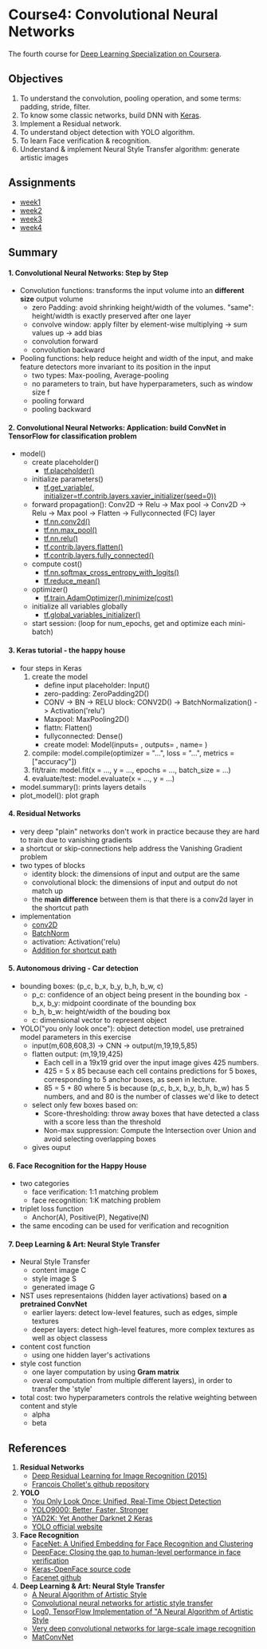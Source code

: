 # Course4: Convolutional Neural Networks
The fourth course for [Deep Learning Specialization on Coursera](https://www.coursera.org/specializations/deep-learning).


## Objectives

1. To understand the convolution, pooling operation, and some terms: padding, stride, filter.
2. To know some classic networks, build DNN with [Keras](https://keras.io/).
3. Implement a Residual network.
4. To understand object detection with YOLO algorithm.
5. To learn Face verification & recognition.
6. Understand & implement Neural Style Transfer algorithm: generate artistic images

## Assignments

* [week1](https://github.com/zyunsg/deep-learning/tree/master/course4/week1) 
* [week2](https://github.com/zyunsg/deep-learning/tree/master/course4/week2)
* [week3](https://github.com/zyunsg/deep-learning/tree/master/course4/week3)
* [week4](https://github.com/zyunsg/deep-learning/tree/master/course4/week4)

## Summary

#### 1. Convolutional Neural Networks: Step by Step
* Convolution functions: transforms the input volume into an **different size** output volume
    - zero Padding: avoid shrinking height/width of the volumes. "same": height/width is exactly preserved after one layer
    - convolve window: apply filter by element-wise multiplying -> sum values up -> add bias
    - convolution forward
    - convolution backward
* Pooling functions: help reduce height and width of the input, and make feature detectors more invariant to its position in the input
    - two types: Max-pooling, Average-pooling
    - no parameters to train, but have hyperparameters, such as window size f
    - pooling forward
    - pooling backward
   
#### 2. Convolutional Neural Networks: Application: build ConvNet in TensorFlow for classification problem
* model()
   * create placeholder() 
     - [tf.placeholder()](https://www.tensorflow.org/api_docs/python/tf/placeholder)
   * initialize parameters()
     - [tf.get_variable(, initializer=tf.contrib.layers.xavier_initializer(seed=0))](https://www.tensorflow.org/api_docs/python/tf/get_variable)
   * forward propagation(): Conv2D -> Relu -> Max pool -> Conv2D -> Relu -> Max pool -> Flatten -> Fullyconnected (FC) layer
     - [tf.nn.conv2d()](https://www.tensorflow.org/api_docs/python/tf/nn/conv2d)
     - [tf.nn.max_pool()](https://www.tensorflow.org/api_docs/python/tf/nn/max_pool)
     - [tf.nn.relu()](https://www.tensorflow.org/api_docs/python/tf/nn/relu)
     - [tf.contrib.layers.flatten()](https://www.tensorflow.org/api_docs/python/tf/contrib/layers/flatten)
     - [tf.contrib.layers.fully_connected()](https://www.tensorflow.org/api_docs/python/tf/contrib/layers/fully_connected)
   * compute cost()
     - [tf.nn.softmax_cross_entropy_with_logits()](https://www.tensorflow.org/api_docs/python/tf/nn/softmax_cross_entropy_with_logits)
     - [tf.reduce_mean()](https://www.tensorflow.org/api_docs/python/tf/reduce_mean)
   * optimizer()
     - [tf.train.AdamOptimizer().minimize(cost)](https://www.tensorflow.org/api_docs/python/tf/train/AdamOptimizer)
   * initialize all variables globally
     - [tf.global_variables_initializer()](https://www.tensorflow.org/api_docs/python/tf/global_variables_initializer)
   * start session: (loop for num_epochs, get and optimize each mini-batch)
     
#### 3. Keras tutorial - the happy house
* four steps in Keras
    1. create the model 
       - define input placeholder: Input()
       - zero-padding: ZeroPadding2D()
       - CONV -> BN -> RELU block: CONV2D() -> BatchNormalization() -> Activation('relu')
       - Maxpool: MaxPooling2D()
       - flattn: Flatten()
       - fullyconnected: Dense()
       - create model: Model(inputs= , outputs= , name= )
    2. compile: model.compile(optimizer = "...", loss = "...", metrics = ["accuracy"])
    3. fit/train: model.fit(x = ..., y = ..., epochs = ..., batch_size = ...)
    4. evaluate/test: model.evaluate(x = ..., y = ...)
* model.summary(): prints layers details
* plot_model(): plot graph

#### 4. Residual Networks
* very deep "plain" networks don't work in practice because they are hard to train due to vanishing gradients
* a shortcut or skip-connections help address the Vanishing Gradient problem
* two types of blocks
    - identity block: the dimensions of input and output are the same
    - convolutional block: the dimensions of input and output do not match up
    - the **main difference** between them is that there is a conv2d layer in the shortcut path
* implementation
    - [conv2D](https://keras.io/layers/convolutional/#conv2d)
    - [BatchNorm](https://keras.io/layers/normalization/#batchnormalization)
    - activation: Activation('relu)
    - [Addition for shortcut path](https://keras.io/layers/merge/#add)

#### 5. Autonomous driving - Car detection
* bounding boxes: (p_c, b_x, b_y, b_h, b_w, c)
  - p_c: confidence of an object being present in the bounding box
  - b_x, b_y: midpoint coordinate of the bounding box
  - b_h, b_w: height/width of the bouding box
  - c: dimensional vector to represent object
* YOLO("you only look once"): object detection model, use pretrained model parameters in this exercise
   - input(m,608,608,3) -> CNN -> output(m,19,19,5,85)
   - flatten output: (m,19,19,425)
     - Each cell in a 19x19 grid over the input image gives 425 numbers. 
     - 425 = 5 x 85 because each cell contains predictions for 5 boxes, corresponding to 5 anchor boxes, as seen in lecture. 
     - 85 = 5 + 80 where 5 is because (p_c, b_x, b_y, b_h, b_w) has 5 numbers, and and 80 is the number of classes we'd like to detect
   - select only few boxes based on:
     - Score-thresholding: throw away boxes that have detected a class with a score less than the threshold
     - Non-max suppression: Compute the Intersection over Union and avoid selecting overlapping boxes
   - gives ouput
   
#### 6. Face Recognition for the Happy House
* two categories
  - face verification: 1:1 matching problem 
  - face recognition: 1:K matching problem
* triplet loss function
  - Anchor(A), Positive(P), Negative(N)
* the same encoding can be used for verification and recognition

#### 7. Deep Learning & Art: Neural Style Transfer
* Neural Style Transfer
  - content image C
  - style image S
  - generated image G
* NST uses representaions (hidden layer activations) based on **a pretrained ConvNet**
  - earlier layers: detect low-level features, such as edges, simple textures
  - deeper layers: detect high-level features, more complex textures as well as object classess
* content cost function
  - using one hidden layer's activations
* style cost function
  - one layer computation by using **Gram matrix** 
  - overal computation from multiple different layers), in order to transfer the 'style'
* total cost: two hyperparameters controls the relative weighting between content and style
  - alpha 
  - beta
 
 ## References
 1. **Residual Networks**
    - [Deep Residual Learning for Image Recognition (2015)](https://arxiv.org/abs/1512.03385)
    - [Francois Chollet's github repository](https://github.com/fchollet/deep-learning-models/blob/master/resnet50.py)
 2. **YOLO**
    - [You Only Look Once: Unified, Real-Time Object Detection](https://arxiv.org/abs/1506.02640)
    - [YOLO9000: Better, Faster, Stronger](https://arxiv.org/abs/1612.08242)
    - [YAD2K: Yet Another Darknet 2 Keras](https://github.com/allanzelener/YAD2K)
    - [YOLO official website](https://pjreddie.com/darknet/yolo/)
 3. **Face Recognition**
    - [FaceNet: A Unified Embedding for Face Recognition and Clustering](https://arxiv.org/pdf/1503.03832.pdf)
    - [DeepFace: Closing the gap to human-level performance in face verification](https://research.fb.com/wp-content/uploads/2016/11/deepface-closing-the-gap-to-human-level-performance-in-face-verification.pdf) 
    - [Keras-OpenFace source code](https://github.com/iwantooxxoox/Keras-OpenFace)
    - [Facenet github](https://github.com/davidsandberg/facenet)
 4. **Deep Learning & Art: Neural Style Transfer**
    - [A Neural Algorithm of Artistic Style](https://arxiv.org/abs/1508.06576) 
    - [Convolutional neural networks for artistic style transfer](https://harishnarayanan.org/writing/artistic-style-transfer/)
    - [Log0, TensorFlow Implementation of "A Neural Algorithm of Artistic Style](http://www.chioka.in/tensorflow-implementation-neural-algorithm-of-artistic-style)
    - [Very deep convolutional networks for large-scale image recognition](https://arxiv.org/pdf/1409.1556.pdf)
    - [MatConvNet](http://www.vlfeat.org/matconvnet/pretrained/)
 



